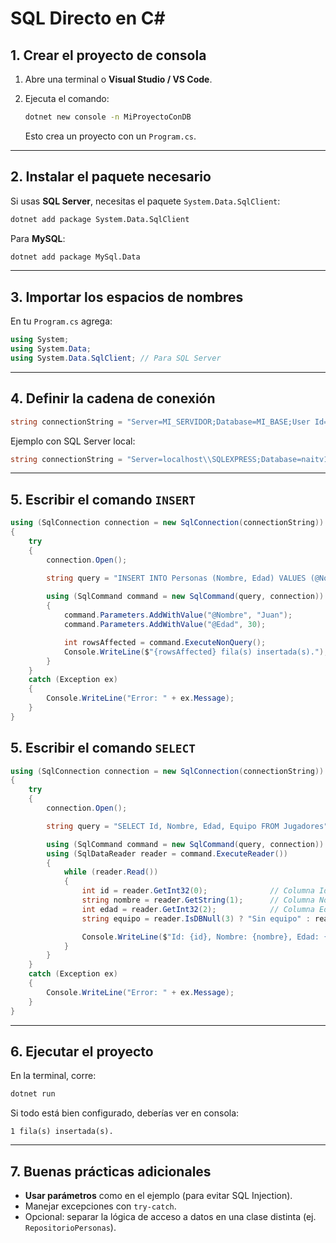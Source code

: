 # SQL Directo en C#

## 1. Crear el proyecto de consola

1. Abre una terminal o **Visual Studio / VS Code**.
2. Ejecuta el comando:

   ```bash
   dotnet new console -n MiProyectoConDB
   ```

   Esto crea un proyecto con un `Program.cs`.

---

## 2. Instalar el paquete necesario

Si usas **SQL Server**, necesitas el paquete `System.Data.SqlClient`:

```bash
dotnet add package System.Data.SqlClient
```

Para **MySQL**:

```bash
dotnet add package MySql.Data
```

---

## 3. Importar los espacios de nombres

En tu `Program.cs` agrega:

```csharp
using System;
using System.Data;
using System.Data.SqlClient; // Para SQL Server
```

---

## 4. Definir la cadena de conexión

```csharp
string connectionString = "Server=MI_SERVIDOR;Database=MI_BASE;User Id=USUARIO;Password=PASSWORD;";
```

Ejemplo con SQL Server local:

```csharp
string connectionString = "Server=localhost\\SQLEXPRESS;Database=naitv1;Trusted_Connection=True;TrustServerCertificate=True;"
```

---

## 5. Escribir el comando `INSERT`

```csharp
using (SqlConnection connection = new SqlConnection(connectionString))
{
    try
    {
        connection.Open();

        string query = "INSERT INTO Personas (Nombre, Edad) VALUES (@Nombre, @Edad)";
        
        using (SqlCommand command = new SqlCommand(query, connection))
        {
            command.Parameters.AddWithValue("@Nombre", "Juan");
            command.Parameters.AddWithValue("@Edad", 30);

            int rowsAffected = command.ExecuteNonQuery();
            Console.WriteLine($"{rowsAffected} fila(s) insertada(s).");
        }
    }
    catch (Exception ex)
    {
        Console.WriteLine("Error: " + ex.Message);
    }
}
```

## 5. Escribir el comando `SELECT`

```csharp
using (SqlConnection connection = new SqlConnection(connectionString))
{
    try
    {
        connection.Open();

        string query = "SELECT Id, Nombre, Edad, Equipo FROM Jugadores";

        using (SqlCommand command = new SqlCommand(query, connection))
        using (SqlDataReader reader = command.ExecuteReader())
        {
            while (reader.Read())
            {
                int id = reader.GetInt32(0);              // Columna Id
                string nombre = reader.GetString(1);      // Columna Nombre
                int edad = reader.GetInt32(2);            // Columna Edad
                string equipo = reader.IsDBNull(3) ? "Sin equipo" : reader.GetString(3); // Columna Equipo

                Console.WriteLine($"Id: {id}, Nombre: {nombre}, Edad: {edad}, Equipo: {equipo}");
            }
        }
    }
    catch (Exception ex)
    {
        Console.WriteLine("Error: " + ex.Message);
    }
}
```

---

## 6. Ejecutar el proyecto

En la terminal, corre:

```bash
dotnet run
```

Si todo está bien configurado, deberías ver en consola:

```
1 fila(s) insertada(s).
```

---

## 7. Buenas prácticas adicionales

* **Usar parámetros** como en el ejemplo (para evitar SQL Injection).
* Manejar excepciones con `try-catch`.
* Opcional: separar la lógica de acceso a datos en una clase distinta (ej. `RepositorioPersonas`).
